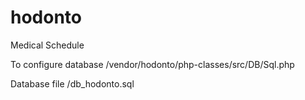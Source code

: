 # hodonto
Medical Schedule

To configure database
/vendor/hodonto/php-classes/src/DB/Sql.php

Database file
/db_hodonto.sql
